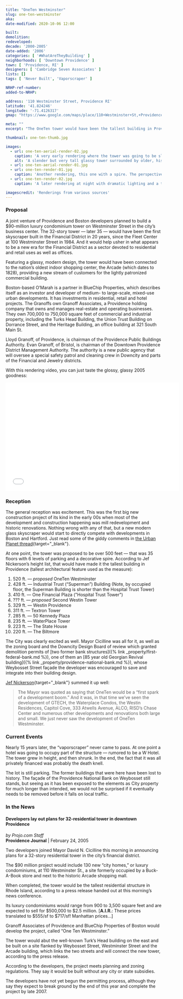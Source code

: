 ```yaml
---
title: "OneTen Westminster"
slug: one-ten-westminster
aka: 
date-modified: 2020-10-06 12:00

built: 
demolition: 
redeveloped: 
decade: '2000-2005'
date-added: '2006'
categories: [ '#WhatAreTheyBuilding' ]
neighborhoods: [ 'Downtown Providence' ]
town: [ 'Providence, RI' ]
designers: [ 'Cambridge Seven Associates' ]
lists: []
tags: [ 'Never Built', 'Vaporscraper' ]

NRHP-ref-number:
added-to-NRHP:

address: '110 Westminster Street, Providence RI'
latitude: '41.824246'
longitude: '-71.4126317'
gmap: "https://www.google.com/maps/place/110+Westminster+St,+Providence,+RI+02903/@41.824246,-71.4126317,17z/data=!3m1!4b1!4m5!3m4!1s0x89e445169e4ba73b:0x7331bdbad6cafba7!8m2!3d41.824246!4d-71.410443"

meta: ""
excerpt: "The OneTen tower would have been the tallest building in Providence, and the tallest residential tower in New England at the time."

thumbnail: one-ten-thumb.jpg

images:
  - url: one-ten-aerial-render-02.jpg
    caption: 'A very early rendering where the tower was going to be slightly shorter than the Industrial Trust'
    alt: 'A slender but very tall glassy tower surrounded by older, historic architecture in the financial district of downtown Providence'
  - url: one-ten-aerial-render-01.jpg
  - url: one-ten-render-01.jpg
    caption: 'Another rendering, this one with a spire. The perspective seems a bit skewed to make it look very tall'
  - url: one-ten-render-02.jpg
    caption: 'A later rendering at night with dramatic lighting and a taller height'

imagescredit: 'Renderings from various sources'
---
```


### Proposal

A joint venture of Providence and Boston developers planned to build a $90-million luxury condominium tower on Westminster Street in the city’s business center. The 32-story tower — later 35 —  would have been the first skyscraper built in the Financial District in 20 years, since the Fleet Center at 100 Westminster Street in 1984. And it would help usher in what appears to be a new era for the Financial District as a sector devoted to residential and retail uses as well as offices.

Featuring a glassy, modern design, the tower would have been connected to the nation’s oldest indoor shopping center, the Arcade (which dates to 1828), providing a new stream of customers for the lightly patronized commercial building.

Boston-based O’Marah is a partner in BlueChip Properties, which describes itself as an investor and developer of medium- to large-scale, mixed-use urban developments. It has investments in residential, retail and hotel projects. The Granoffs own Granoff Associates, a Providence holding company that owns and manages real-estate and operating businesses. They own 700,000 to 750,000 square feet of commercial and industrial property, including the Turks Head Building, the Union Trust Building on Dorrance Street, and the Heritage Building, an office building at 321 South Main St.

Lloyd Granoff, of Providence, is chairman of the Providence Public Buildings Authority. Evan Granoff, of Bristol, is chairman of the Downtown Providence District Management Authority. The authority is a new public agency that will oversee a special safety patrol and cleaning crew in Downcity and parts of the Financial and Jewelry districts.

With this rendering video, you can just taste the glossy, glassy 2005 goodness:

<div class="embed__video embed__video--aspect-8-5"><iframe width="560" height="350" src="//www.youtube.com/embed/Nvgc9DuTbyM" frameborder="0" allow="clipboard-write; encrypted-media; gyroscope" allowfullscreen></iframe></div>


### Reception

The general reception was excitement. This was the first big new construction project of its kind in the early 00s when most of the development and construction happening was mill redevelopment and historic renovations. Nothing wrong with any of that, but a new modern glass skyscraper would start to directly compete with developments in Boston and Hartford. Just read some of the giddy comments in [the Urban Planet thread](//www.urbanplanet.org/forums/topic/9032-postponed-110-westminster-street){target="_blank"}.

At one point, the tower was proposed to be over 500 feet — that was 35 floors with 6 levels of parking and a decorative spire. According to Jef Nickerson’s height list, that would have made it the tallest building in Providence (tallest architectural feature used as the measure): 

1. 520 ft. — _proposed_ OneTen Westminster
1. 428 ft. — Industrial Trust (“Superman”) Building (Note, by occupied floor, the Superman Building is shorter than the Hospital Trust Tower)
1. 410 ft. — One Financial Plaza ("Hospital Trust Tower")
1. ??? ft. — _proposed_ Second Westin Tower
1. 329 ft. — Westin Providence
1. 311 ft. — Textron Tower
1. 285 ft. — 50 Kennedy Plaza
1. 235 ft. — WaterPlace Tower
1. 223 ft. — The State House
1. 220 ft. — The Biltmore

The City was clearly excited as well. Mayor Cicilline was all for it, as well as the zoning board and the Downcity Design Board of review which granted demolition permits of [two former bank structures]({% link _property/first-federal-bank.md %}), one of them an [85 year old Georgian Revival building]({% link _property/providence-national-bank.md %}), whose Weybosset Street façade the developer was encouraged to save and integrate into their building design. 

[Jef Nickerson](//www.gcpvd.org/2009/02/24/vaporscraper-first-spark/){target="_blank"} summed it up well:

> The Mayor was quoted as saying that OneTen would be a “first spark of a development boom.” And it was, in that time we’ve seen the development of GTECH, the Waterplace Condos, the Westin Residences, Capitol Cove, 333 Atwells Avenue, ALCO, RISD’s Chase Center and numerous other developments and renovations both large and small. We just never saw the development of OneTen Westminster.


### Current Events

Nearly 15 years later, the “vaporscraper” never came to pass. At one point a hotel was going to occupy part of the structure — rumored to be a W Hotel. The tower grew in height, and then shrunk. In the end, the fact that it was all privately financed was probably the death knell. 

The lot is still parking. The former buildings that were here have been lost to history. The façade of the Providence National Bank on Weybosset still stands, but seeing as it has been exposed to the elements as City property for much longer than intended, we would not be surprised if it eventually needs to be removed before it falls on local traffic. 


### In the News

#### Developers lay out plans for 32-residential tower in downtown Providence

_by Projo.com Staff_  
**Providence Journal** | February 24, 2005

Two developers joined Mayor David N. Cicilline this morning in announcing plans for a 32-story residential tower in the city’s financial district.

The $90 million project would include 130 new “city homes,” or luxury condominiums, at 110 Westminster St., a site formerly occupied by a Buck-A-Book store and next to the historic Arcade shopping mall. 

When completed, the tower would be the tallest residential structure in Rhode Island, according to a press release handed out at this morning’s news conference.

Its luxury condominiums would range from 900 to 3,500 square feet and are expected to sell for $500,000 to $2.5 million. [**A.I.R.**: These prices translated to $555/sf to $717/sf! Manhattan prices…]

Granoff Associates of Providence and BlueChip Properties of Boston would develop the project, called “One Ten Westminster.” 

The tower would abut the well-known Turk’s Head building on the east and be built on a site flanked by Weybosset Street, Westminster Street and the Arcade building, which links the two streets and will connect the new tower, according to the press release.

According to the developers, the project meets planning and zoning regulations. They say it would be built without any city or state subsidies.

The developers have not yet begun the permitting process, although they say they expect to break ground by the end of this year and complete the project by late 2007.
